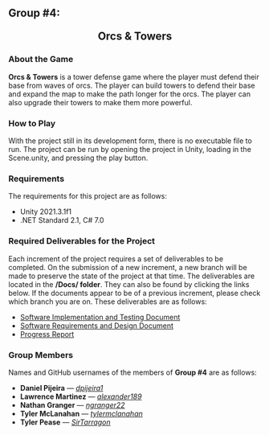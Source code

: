 ## Group #4: <br> <p align="center"> Orcs & Towers </p>

### About the Game

**Orcs & Towers** is a tower defense game where the player must defend their base from waves of orcs. The player can build towers to defend their base and expand the map to make the path longer for the orcs. The player can also upgrade their towers to make them more powerful.

### How to Play

With the project still in its development form, there is no executable file to run. The project can be run by opening the project in Unity, loading in the Scene.unity, and pressing the play button.

### Requirements

The requirements for this project are as follows:

* Unity 2021.3.1f1
* .NET Standard 2.1, C# 7.0

### Required Deliverables for the Project

Each increment of the project requires a set of deliverables to be completed. On the submission of a new increment, a new branch will be made to preserve the state of the project at that time. The deliverables are located in the **/Docs/ folder**. They can also be found by clicking the links below. If the documents appear to be of a previous increment, please check which branch you are on. These deliverables are as follows:

* [Software Implementation and Testing Document](/Docs/ITDoc.md)
* [Software Requirements and Design Document](/Docs/RDDoc.md)
* [Progress Report](/Docs/ProgressReport.md)

### Group Members

Names and GitHub usernames of the members of **Group #4** are as follows:

* **Daniel Pijeira** — [*dpijeira1*](https://github.com/dpijeira1)
* **Lawrence Martinez** — [*alexander189*](https://github.com/alexander189)
* **Nathan Granger** — [*ngranger22*](https://github.com/ngranger22)
* **Tyler McLanahan** — [*tylermclanahan*](https://github.com/tylermclanahan)
* **Tyler Pease** — [*SirTarragon*](https://github.com/SirTarragon)

